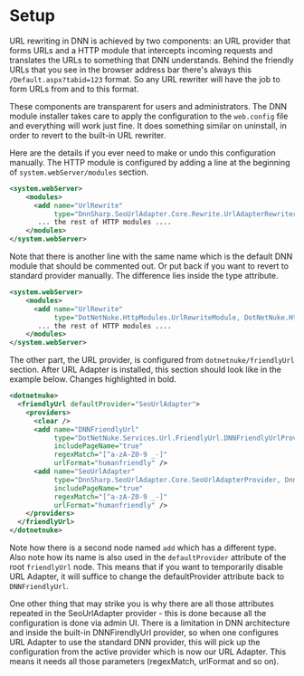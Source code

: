 # Setup

URL rewriting in DNN is achieved by two components: an URL provider that forms URLs and a HTTP module that intercepts incoming requests and translates the URLs to something that DNN understands. Behind the friendly URLs that you see in the browser address bar there's always this `/Default.aspx?tabid=123` format. So any URL rewriter will have the job to form URLs from and to this format.

These components are transparent for users and administrators. The DNN module installer takes care to apply the configuration to the `web.config` file and everything will work just fine. It does something similar on uninstall, in order to revert to the built-in URL rewriter. 

Here are the details if you ever need to make or undo this configuration manually. The HTTP module is configured by adding a line at the beginning of `system.webServer/modules` section. 
```xml
<system.webServer>
    <modules>
      <add name="UrlRewrite" 
           type="DnnSharp.SeoUrlAdapter.Core.Rewrite.UrlAdapterRewriter,DnnSharp.SeoUrlAdapter.Core" />
       ... the rest of HTTP modules ....
    </modules>
</system.webServer>
```
Note that there is another line with the same name which is the default DNN module that should be commented out. Or put back if you want to revert to standard provider manually. The difference lies inside the type attribute.
```xml
<system.webServer>
    <modules>
      <add name="UrlRewrite" 
           type="DotNetNuke.HttpModules.UrlRewriteModule, DotNetNuke.HttpModules" preCondition="managedHandler" />
       ... the rest of HTTP modules ....
    </modules>
</system.webServer>
```
The other part, the URL provider, is configured from `dotnetnuke/friendlyUrl` section. After URL Adapter is installed, this section should look like in the example below. Changes highlighted in bold.
```xml
<dotnetnuke>
  <friendlyUrl defaultProvider="SeoUrlAdapter">
    <providers>
      <clear />
      <add name="DNNFriendlyUrl" 
           type="DotNetNuke.Services.Url.FriendlyUrl.DNNFriendlyUrlProvider, DotNetNuke.HttpModules" 
           includePageName="true" 
           regexMatch="[^a-zA-Z0-9 _-]" 
           urlFormat="humanfriendly" />
      <add name="SeoUrlAdapter" 
           type="DnnSharp.SeoUrlAdapter.Core.SeoUrlAdapterProvider, DnnSharp.SeoUrlAdapter.Core" 
           includePageName="true" 
           regexMatch="[^a-zA-Z0-9 _-]" 
           urlFormat="humanfriendly" />
    </providers>
  </friendlyUrl>
</dotnetnuke>
```
Note how there is a second node named `add` which has a different type. Also note how its name is also used in the `defaultProvider` attribute of the root `friendlyUrl` node. This means that if you want to temporarily disable URL Adapter, it will suffice to change the defaultProvider attribute back to `DNNFriendlyUrl`. 

One other thing that may strike you is why there are all those attributes repeated in the SeoUrlAdapter provider - this is done because all the configuration is done via admin UI. There is a limitation in DNN architecture and inside the built-in DNNFirendlyUrl provider, so when one configures URL Adapter to use the standard DNN provider, this will pick up the configuration from the active provider which is now our URL Adapter. This means it needs all those parameters (regexMatch, urlFormat and so on).